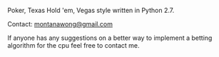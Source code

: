 Poker, Texas Hold 'em, Vegas style written in Python 2.7.

Contact:
montanawong@gmail.com


If anyone has any suggestions on a better way to implement 
a betting algorithm for the cpu feel free to contact me.

